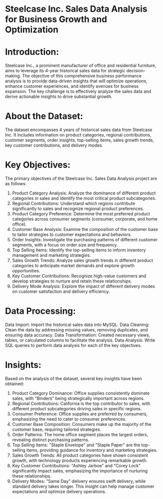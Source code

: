 # Steelcase Inc. Sales Data Analysis for Business Growth and Optimization

# Introduction:
Steelcase Inc., a prominent manufacturer of office and residential furniture, aims to leverage its 4-year historical sales data for strategic decision-making. The objective of this comprehensive business performance analysis is to provide data-driven insights that will optimize operations, enhance customer experiences, and identify avenues for business expansion. The key challenge is to effectively analyze the sales data and derive actionable insights to drive substantial growth.

# About the Dataset:

The dataset encompasses 4 years of historical sales data from Steelcase Inc. It includes information on product categories, regional contributions, customer segments, order insights, top-selling items, sales growth trends, key customer contributions, and delivery modes.

# Key Objectives:

The primary objectives of the Steelcase Inc. Sales Data Analysis project are as follows:
1. Product Category Analysis: Analyze the dominance of different product categories in sales and identify the most critical product subcategories.
2. Regional Contributions: Understand which regions contribute significantly to sales and recognize regional product preferences.
3. Product Category Preference: Determine the most preferred product categories across consumer segments (consumer, corporate, and home office).
4. Customer Base Analysis: Examine the composition of the customer base to tailor strategies to customer expectations and behaviors.
5. Order Insights: Investigate the purchasing patterns of different customer segments, with a focus on order size and frequency.
6. Top Selling Items: Identify the top-selling items to inform inventory management and marketing strategies.
7. Sales Growth Trends: Analyze sales growth trends in different product categories to anticipate market demands and explore growth opportunities.
8. Key Customer Contributions: Recognize high-value customers and develop strategies to nurture and retain these relationships.
9. Delivery Mode Analysis: Explore the impact of different delivery modes on customer satisfaction and delivery efficiency.

# Data Processing:

Data Import: Import the historical sales data into MySQL.
Data Cleaning: Clean the data by addressing missing values, removing duplicates, and ensuring data accuracy.
Data Transformation: Created necessary views, tables, or calculated columns to facilitate the analysis.
Data Analysis: Write SQL queries to perform data analysis for each of the key objectives.

# Insights:

Based on the analysis of the dataset, several key insights have been obtained:
1. Product Category Dominance: Office supplies consistently dominate sales, with "Binders" being strategically important across regions.
2. Regional Contributions: California is the top contributor to sales, with different product subcategories driving sales in specific regions.
3. Consumer Preference: Office supplies are preferred by consumers, emphasizing the need to cater to consumer preferences.
4. Customer Base Composition: Consumers make up the majority of the customer base, requiring tailored strategies.
5. Order Patterns: The home office segment places the largest orders, revealing distinct purchasing patterns.
6. Top Selling Items: "Staple Envelope" and "Staple Paper" are the top-selling items, providing guidance for inventory and marketing strategies.
7. Sales Growth Trends: All product categories have shown consistent growth, with technology products experiencing remarkable growth.
8. Key Customer Contributions: "Ashley Jarboe" and "Corey Lock" significantly impact sales, emphasizing the importance of nurturing these relationships.
9. Delivery Modes: "Same Day" delivery ensures swift delivery, while standard delivery takes longer. This insight can help manage customer expectations and optimize delivery operations.
